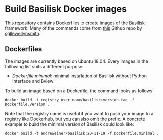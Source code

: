 # Build Basilisk Docker images

This repository contains Dockerfiles to create images of the [Basilisk](http://basilisk.fr/) framework. Many of the commands come from [this](https://github.com/sgllewellynsmith/basilisk-docker) Github repo by [sgllewellynsmith](https://github.com/sgllewellynsmith).

## Dockerfiles

The images are currently based on Ubuntu 18.04. Every images in the following list suits a different purpose.

- *Dockerfile.minimal*: minimal installation of Basilisk without Python interface and Bview

To build an image based on a Dockerfile, the command looks as follows:

```
docker build -t registry_user_name/basilisk:version-tag -f Dockerfile.version .
```
Note that the registry name is useful if you want to push your image to a registry like Dockerhub, but you can also omit the prefix. A concrete example to build the minimal version of Basilisk could look like:
```
docker build -t andreweiner/basilisk:20-11-19 -f Dockerfile.minimal .
```
